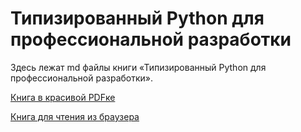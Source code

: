 # Типизированный Python для профессиональной разработки

Здесь лежат md файлы книги «Типизированный Python для профессиональной разработки».

[Книга в красивой PDFке](https://t.me/t0digital/151)

[Книга для чтения из браузера](https://to.digital/typed-python)
